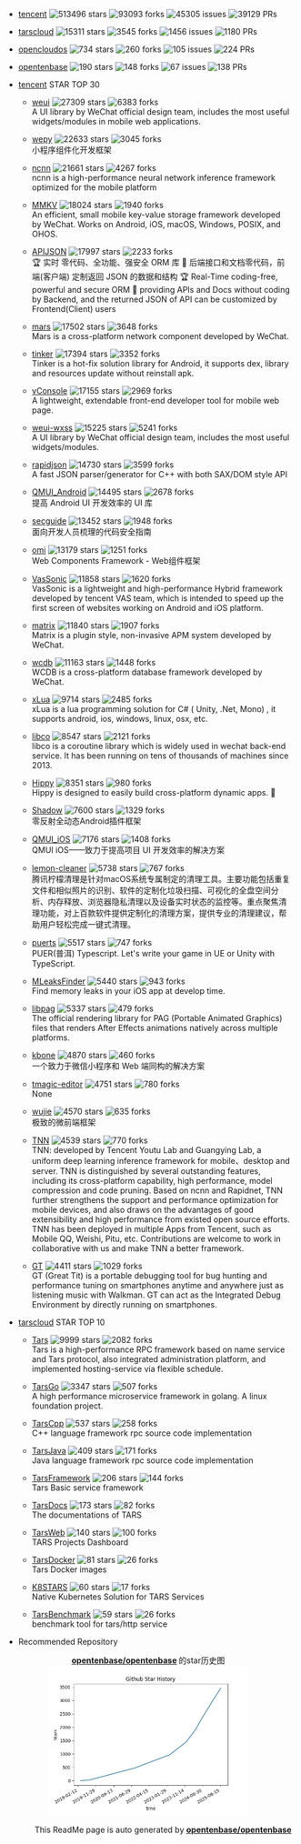 
+ [tencent](https://github.com/tencent)
![513496 stars](https://img.shields.io/badge/Stars-513496-green)
![93093 forks](https://img.shields.io/badge/Forks-93093-green)
![45305 issues](https://img.shields.io/badge/Issues-45305-green)
![39129 PRs](https://img.shields.io/badge/PRs-39129-green)

+ [tarscloud](https://github.com/tarscloud)
![15311 stars](https://img.shields.io/badge/Stars-15311-green)
![3545 forks](https://img.shields.io/badge/Forks-3545-green)
![1456 issues](https://img.shields.io/badge/Issues-1456-green)
![1180 PRs](https://img.shields.io/badge/PRs-1180-green)

+ [opencloudos](https://github.com/opencloudos)
![734 stars](https://img.shields.io/badge/Stars-734-green)
![260 forks](https://img.shields.io/badge/Forks-260-green)
![105 issues](https://img.shields.io/badge/Issues-105-green)
![224 PRs](https://img.shields.io/badge/PRs-224-green)

+ [opentenbase](https://github.com/opentenbase)
![190 stars](https://img.shields.io/badge/Stars-190-green)
![148 forks](https://img.shields.io/badge/Forks-148-green)
![67 issues](https://img.shields.io/badge/Issues-67-green)
![138 PRs](https://img.shields.io/badge/PRs-138-green)



+ [tencent](https://github.com/tencent) STAR TOP 30
    
    + [weui](https://github.com/tencent/weui) 
    ![27309 stars](https://img.shields.io/badge/Stars-27309-green)
    ![6383 forks](https://img.shields.io/badge/Forks-6383-green)  
    A UI library by WeChat official design team, includes the most useful widgets/modules in mobile web applications.
    
    + [wepy](https://github.com/tencent/wepy) 
    ![22633 stars](https://img.shields.io/badge/Stars-22633-green)
    ![3045 forks](https://img.shields.io/badge/Forks-3045-green)  
    小程序组件化开发框架
    
    + [ncnn](https://github.com/tencent/ncnn) 
    ![21661 stars](https://img.shields.io/badge/Stars-21661-green)
    ![4267 forks](https://img.shields.io/badge/Forks-4267-green)  
    ncnn is a high-performance neural network inference framework optimized for the mobile platform
    
    + [MMKV](https://github.com/tencent/MMKV) 
    ![18024 stars](https://img.shields.io/badge/Stars-18024-green)
    ![1940 forks](https://img.shields.io/badge/Forks-1940-green)  
    An efficient, small mobile key-value storage framework developed by WeChat. Works on Android, iOS, macOS, Windows, POSIX, and OHOS.
    
    + [APIJSON](https://github.com/tencent/APIJSON) 
    ![17997 stars](https://img.shields.io/badge/Stars-17997-green)
    ![2233 forks](https://img.shields.io/badge/Forks-2233-green)  
    🏆 实时 零代码、全功能、强安全 ORM 库 🚀 后端接口和文档零代码，前端(客户端) 定制返回 JSON 的数据和结构 🏆 Real-Time coding-free, powerful and secure ORM 🚀  providing APIs and Docs without coding by Backend, and the returned JSON of API can be customized by Frontend(Client) users
    
    + [mars](https://github.com/tencent/mars) 
    ![17502 stars](https://img.shields.io/badge/Stars-17502-green)
    ![3648 forks](https://img.shields.io/badge/Forks-3648-green)  
    Mars is a cross-platform network component  developed by WeChat.
    
    + [tinker](https://github.com/tencent/tinker) 
    ![17394 stars](https://img.shields.io/badge/Stars-17394-green)
    ![3352 forks](https://img.shields.io/badge/Forks-3352-green)  
    Tinker is a hot-fix solution library for Android, it supports dex, library and resources update without reinstall apk.
    
    + [vConsole](https://github.com/tencent/vConsole) 
    ![17155 stars](https://img.shields.io/badge/Stars-17155-green)
    ![2969 forks](https://img.shields.io/badge/Forks-2969-green)  
    A lightweight, extendable front-end developer tool for mobile web page.
    
    + [weui-wxss](https://github.com/tencent/weui-wxss) 
    ![15225 stars](https://img.shields.io/badge/Stars-15225-green)
    ![5241 forks](https://img.shields.io/badge/Forks-5241-green)  
    A UI library by WeChat official design team, includes the most useful widgets/modules.
    
    + [rapidjson](https://github.com/tencent/rapidjson) 
    ![14730 stars](https://img.shields.io/badge/Stars-14730-green)
    ![3599 forks](https://img.shields.io/badge/Forks-3599-green)  
    A fast JSON parser/generator for C++ with both SAX/DOM style API
    
    + [QMUI_Android](https://github.com/tencent/QMUI_Android) 
    ![14495 stars](https://img.shields.io/badge/Stars-14495-green)
    ![2678 forks](https://img.shields.io/badge/Forks-2678-green)  
    提高 Android UI 开发效率的 UI 库
    
    + [secguide](https://github.com/tencent/secguide) 
    ![13452 stars](https://img.shields.io/badge/Stars-13452-green)
    ![1948 forks](https://img.shields.io/badge/Forks-1948-green)  
    面向开发人员梳理的代码安全指南
    
    + [omi](https://github.com/tencent/omi) 
    ![13179 stars](https://img.shields.io/badge/Stars-13179-green)
    ![1251 forks](https://img.shields.io/badge/Forks-1251-green)  
    Web Components Framework - Web组件框架
    
    + [VasSonic](https://github.com/tencent/VasSonic) 
    ![11858 stars](https://img.shields.io/badge/Stars-11858-green)
    ![1620 forks](https://img.shields.io/badge/Forks-1620-green)  
    VasSonic is a lightweight and high-performance Hybrid framework developed by tencent VAS team, which is intended to speed up the first screen of websites working on Android and iOS platform. 
    
    + [matrix](https://github.com/tencent/matrix) 
    ![11840 stars](https://img.shields.io/badge/Stars-11840-green)
    ![1907 forks](https://img.shields.io/badge/Forks-1907-green)  
    Matrix is a plugin style, non-invasive APM system developed by WeChat.
    
    + [wcdb](https://github.com/tencent/wcdb) 
    ![11163 stars](https://img.shields.io/badge/Stars-11163-green)
    ![1448 forks](https://img.shields.io/badge/Forks-1448-green)  
    WCDB is a cross-platform database framework developed by WeChat.
    
    + [xLua](https://github.com/tencent/xLua) 
    ![9714 stars](https://img.shields.io/badge/Stars-9714-green)
    ![2485 forks](https://img.shields.io/badge/Forks-2485-green)  
    xLua is a lua programming solution for  C# ( Unity, .Net, Mono) , it supports android, ios, windows, linux, osx, etc.
    
    + [libco](https://github.com/tencent/libco) 
    ![8547 stars](https://img.shields.io/badge/Stars-8547-green)
    ![2121 forks](https://img.shields.io/badge/Forks-2121-green)  
    libco is a coroutine library which is widely used in wechat  back-end service. It has been running on tens of thousands of machines since 2013.
    
    + [Hippy](https://github.com/tencent/Hippy) 
    ![8351 stars](https://img.shields.io/badge/Stars-8351-green)
    ![980 forks](https://img.shields.io/badge/Forks-980-green)  
    Hippy is designed to easily build cross-platform dynamic apps. 👏
    
    + [Shadow](https://github.com/tencent/Shadow) 
    ![7600 stars](https://img.shields.io/badge/Stars-7600-green)
    ![1329 forks](https://img.shields.io/badge/Forks-1329-green)  
    零反射全动态Android插件框架
    
    + [QMUI_iOS](https://github.com/tencent/QMUI_iOS) 
    ![7176 stars](https://img.shields.io/badge/Stars-7176-green)
    ![1408 forks](https://img.shields.io/badge/Forks-1408-green)  
    QMUI iOS——致力于提高项目 UI 开发效率的解决方案
    
    + [lemon-cleaner](https://github.com/tencent/lemon-cleaner) 
    ![5738 stars](https://img.shields.io/badge/Stars-5738-green)
    ![767 forks](https://img.shields.io/badge/Forks-767-green)  
    腾讯柠檬清理是针对macOS系统专属制定的清理工具。主要功能包括重复文件和相似照片的识别、软件的定制化垃圾扫描、可视化的全盘空间分析、内存释放、浏览器隐私清理以及设备实时状态的监控等。重点聚焦清理功能，对上百款软件提供定制化的清理方案，提供专业的清理建议，帮助用户轻松完成一键式清理。
    
    + [puerts](https://github.com/tencent/puerts) 
    ![5517 stars](https://img.shields.io/badge/Stars-5517-green)
    ![747 forks](https://img.shields.io/badge/Forks-747-green)  
    PUER(普洱) Typescript. Let's write your game in UE or Unity with TypeScript.
    
    + [MLeaksFinder](https://github.com/tencent/MLeaksFinder) 
    ![5440 stars](https://img.shields.io/badge/Stars-5440-green)
    ![943 forks](https://img.shields.io/badge/Forks-943-green)  
    Find memory leaks in your iOS app at develop time.
    
    + [libpag](https://github.com/tencent/libpag) 
    ![5337 stars](https://img.shields.io/badge/Stars-5337-green)
    ![479 forks](https://img.shields.io/badge/Forks-479-green)  
    The official rendering library for PAG (Portable Animated Graphics) files that renders After Effects animations natively across multiple platforms.
    
    + [kbone](https://github.com/tencent/kbone) 
    ![4870 stars](https://img.shields.io/badge/Stars-4870-green)
    ![460 forks](https://img.shields.io/badge/Forks-460-green)  
    一个致力于微信小程序和 Web 端同构的解决方案
    
    + [tmagic-editor](https://github.com/tencent/tmagic-editor) 
    ![4751 stars](https://img.shields.io/badge/Stars-4751-green)
    ![780 forks](https://img.shields.io/badge/Forks-780-green)  
    None
    
    + [wujie](https://github.com/tencent/wujie) 
    ![4570 stars](https://img.shields.io/badge/Stars-4570-green)
    ![635 forks](https://img.shields.io/badge/Forks-635-green)  
    极致的微前端框架
    
    + [TNN](https://github.com/tencent/TNN) 
    ![4539 stars](https://img.shields.io/badge/Stars-4539-green)
    ![770 forks](https://img.shields.io/badge/Forks-770-green)  
    TNN: developed by Tencent Youtu Lab and Guangying Lab, a uniform deep learning inference framework for mobile、desktop and server. TNN is distinguished by several outstanding features, including its cross-platform capability, high performance, model compression and code pruning. Based on ncnn and Rapidnet, TNN further strengthens the support and performance optimization for mobile devices, and also draws on the advantages of good extensibility and high performance from existed open source efforts. TNN has been deployed in multiple Apps from Tencent, such as Mobile QQ, Weishi, Pitu, etc. Contributions are welcome to work in collaborative with us and make TNN a better framework. 
    
    + [GT](https://github.com/tencent/GT) 
    ![4411 stars](https://img.shields.io/badge/Stars-4411-green)
    ![1029 forks](https://img.shields.io/badge/Forks-1029-green)  
    GT (Great Tit) is a portable debugging tool for bug hunting and performance tuning on smartphones anytime and anywhere just as listening music with Walkman. GT can act as the Integrated Debug Environment by directly running on smartphones.
    

+ [tarscloud](https://github.com/tarscloud) STAR TOP 10
    
    + [Tars](https://github.com/tarscloud/Tars) 
    ![9999 stars](https://img.shields.io/badge/Stars-9999-green)
    ![2082 forks](https://img.shields.io/badge/Forks-2082-green)  
    Tars is a high-performance RPC framework based on name service and Tars protocol, also integrated administration platform, and implemented hosting-service via flexible schedule.
    
    + [TarsGo](https://github.com/tarscloud/TarsGo) 
    ![3347 stars](https://img.shields.io/badge/Stars-3347-green)
    ![507 forks](https://img.shields.io/badge/Forks-507-green)  
    A  high performance microservice  framework  in golang. A linux foundation project.
    
    + [TarsCpp](https://github.com/tarscloud/TarsCpp) 
    ![537 stars](https://img.shields.io/badge/Stars-537-green)
    ![258 forks](https://img.shields.io/badge/Forks-258-green)  
    C++ language framework rpc source code implementation
    
    + [TarsJava](https://github.com/tarscloud/TarsJava) 
    ![409 stars](https://img.shields.io/badge/Stars-409-green)
    ![171 forks](https://img.shields.io/badge/Forks-171-green)  
    Java language framework rpc source code implementation
    
    + [TarsFramework](https://github.com/tarscloud/TarsFramework) 
    ![206 stars](https://img.shields.io/badge/Stars-206-green)
    ![144 forks](https://img.shields.io/badge/Forks-144-green)  
    Tars Basic service framework
    
    + [TarsDocs](https://github.com/tarscloud/TarsDocs) 
    ![173 stars](https://img.shields.io/badge/Stars-173-green)
    ![82 forks](https://img.shields.io/badge/Forks-82-green)  
    The documentations of TARS
    
    + [TarsWeb](https://github.com/tarscloud/TarsWeb) 
    ![140 stars](https://img.shields.io/badge/Stars-140-green)
    ![100 forks](https://img.shields.io/badge/Forks-100-green)  
    TARS Projects Dashboard
    
    + [TarsDocker](https://github.com/tarscloud/TarsDocker) 
    ![81 stars](https://img.shields.io/badge/Stars-81-green)
    ![26 forks](https://img.shields.io/badge/Forks-26-green)  
    Tars Docker  images
    
    + [K8STARS](https://github.com/tarscloud/K8STARS) 
    ![60 stars](https://img.shields.io/badge/Stars-60-green)
    ![17 forks](https://img.shields.io/badge/Forks-17-green)  
    Native Kubernetes  Solution for TARS Services
    
    + [TarsBenchmark](https://github.com/tarscloud/TarsBenchmark) 
    ![59 stars](https://img.shields.io/badge/Stars-59-green)
    ![26 forks](https://img.shields.io/badge/Forks-26-green)  
    benchmark tool for tars/http service
    


+ Recommended Repository  
<p align="center">
      <strong>
        <a href="https://github.com/opentenbase/opentenbase" target="_blank">opentenbase/opentenbase</a>
      </strong>  的star历史图
  <br>
  <img src="https://raw.githubusercontent.com/ButterAndButterfly/GithubTools/master/data/stars_history.jpg" width="350px"></img>    
</p>

<p align="right">
      This ReadMe page is auto generated by 
      <strong>
        <a href="https://github.com/opentenbase/opentenbase" target="_blank">opentenbase/opentenbase</a><br>
      </strong>   
</p>